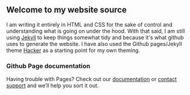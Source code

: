 ## Welcome to my website source
I am writing it entirely in HTML and CSS for the sake of control and understanding what is going on under the hood.
With that said, I am still using [Jekyll](https://jekyllrb.com/) to keep things somewhat tidy and because it's what github uses to generate the website.
I have also used the Github pages/Jekyll theme [Hacker](https://github.com/pages-themes/hacker) as a starting point for my own theming.

### Github Page documentation
Having trouble with Pages? Check out our [documentation](https://help.github.com/categories/github-pages-basics/) or [contact support](https://github.com/contact) and we’ll help you sort it out.
